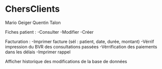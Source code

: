 ChersClients
============
Mario Geiger
Quentin Talon

Fiches patient :
  -Consulter
  -Modifier
  -Créer

Facturation :
  -Imprimer facture (sél : patient, date, durée, montant)
  -Vérrif impression du BVR des consultations passées
  -Vérrification des paiements dans les délais
  -Imprimer rappel

Afficher historique des modifications de la base de données